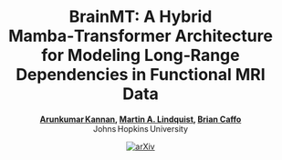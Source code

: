 <div align="center">

# BrainMT: A Hybrid Mamba‑Transformer Architecture for Modeling Long‑Range Dependencies in Functional MRI Data

**[Arunkumar Kannan](https://arunkumar-kannan.github.io/), [Martin A. Lindquist](https://sites.google.com/view/martinlindquist/home), [Brian Caffo](https://sites.google.com/view/bcaffo/home)**  
Johns Hopkins University

[![arXiv](https://img.shields.io/badge/arXiv-2506.22591-b31b1b.svg?logo=arXiv)](https://arxiv.org/abs/2506.22591)

</div>


